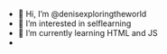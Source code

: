 - 👋 Hi, I’m @denisexploringtheworld
- 👀 I’m interested in selflearning
- 🌱 I’m currently learning HTML and JS
-
<!---
denisexploringtheworld/denisexploringtheworld is a ✨ special ✨ repository because its `README.md` (this file) appears on your GitHub profile.
You can click the Preview link to take a look at your changes.
--->

